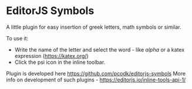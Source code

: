 # EditorJS Symbols

A little plugin for easy insertion of greek letters, math symbols or similar.

To use it:

* Write the name of the letter and select the word - like *alpha* or 
 a katex expression (https://katex.org/)
* Click the psi icon in the inline toolbar.

Plugin is developed here https://github.com/pcodk/editorjs-symbols
More info on development of such plugins - https://editorjs.io/inline-tools-api-1/
